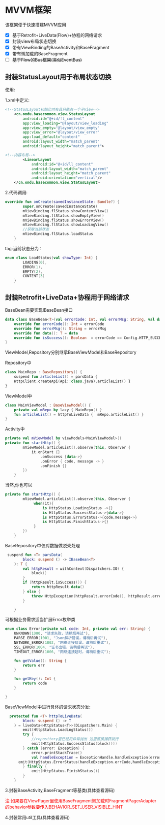 # MVVM框架

该框架便于快速搭建MVVM应用

- [x] 基于Retrofit+LiveData(Flow)+协程的网络请求
- [x] 封装view布局状态切换
- [x] 带有ViewBinding的BaseActivity和BaseFragment
- [x] 带有懒加载的BaseFragment
- [ ] ~~基于Flow的Bus框架(类似EventBus)~~

## 封装StatusLayout用于布局状态切换

使用:

1.xml中定义:

```xml
<!--StatusLayout初始化时有且只能有一个子View-->
    <cn.ondu.basecommon.view.StatusLayout
        android:id="@+id/fl_content"
        app:view_loading="@layout/view_loading"
        app:view_empty="@layout/view_empty"
        app:view_error="@layout/view_error"
        app:load_default="content"
        android:layout_width="match_parent"
        android:layout_height="match_parent">

<!--内容布局-->
        <LinearLayout
            android:id="@+id/ll_content"
            android:layout_width="match_parent"
            android:layout_height="match_parent"
            android:orientation="vertical"/>
    </cn.ondu.basecommon.view.StatusLayout>
```

2.代码调用:

```kotlin
override fun onCreate(savedInstanceState: Bundle?) {
        super.onCreate(savedInstanceState)
        mViewBinding.flStatus.showContentView()
        mViewBinding.flStatus.showEmptyView()
        mViewBinding.flStatus.showErrorView()
        mViewBinding.flStatus.showLoadingView()
        //获取当前状态
        mViewBinding.flStatus.loadStatus
    }
```

tag:当前状态分为：

```kotlin
enum class LoadStatus(val showType: Int) {
        LOADING(0),
        ERROR(1),
        EMPTY(2),
        CONTENT(3)
    }
```





##  封装Retrofit+LiveData+协程用于网络请求

BaseBean需要实现IBaseBean接口

```kotlin
data class BaseBean<T>(val errorCode: Int, val errorMsg: String, val data: T) : IBaseBean<T> {
    override fun errorCode(): Int = errorCode
    override fun errorMsg(): String = errorMsg
    override fun data(): T = data
    override fun isSuccess(): Boolean  = errorCode == Config.HTTP_SUCCESS_CODE
}
```

ViewModel,Repository分别继承BaseViewModel和BaseRepository

Repository中

```kotlin
class MainRepo : BaseRepository() {
    suspend fun articleList() = parsData {
    HttpClient.createApi(Api::class.java).articleList() }
}
```

ViewModel中

```kotlin
class MainViewModel : BaseViewModel() {
    private val mRepo by lazy { MainRepo() }
    fun articleList() = httpToLiveData {  mRepo.articleList() }
}
```

Activity中

```kotlin
private val mViewModel by viewModels<MainViewModel>()
private fun startHttp() {
        mViewModel.articleList().observe(this, Observer {
            it.onStart {}
                .onSuccess {data->}
                .onError { code, message -> }
                .onFinish {}
        })
    }
```

当然,你也可以

```kotlin
private fun startHttp() {
        mViewModel.articleList().observe(this, Observer {
             when(it){
                 is HttpStatus.LoadingStatus ->{}
                 is HttpStatus.SuccessStatus->{data->}
                 is HttpStatus.ErrorStatus->{code,message->}
                 is HttpStatus.FinishStatus->{}
             }
        })
    }
```

BaseRepository中仅对数据做脱壳处理

```kotlin
 suspend fun <T> parsData(
        block: suspend () -> IBaseBean<T>
    ): T {
        val httpResult = withContext(Dispatchers.IO) {
            block()
        }
        if (httpResult.isSuccess()) {
            return httpResult.data()
        } else {
            throw HttpException(httpResult.errorCode(), httpResult.errorMsg())
        }

    }
```

可根据业务需求适当扩展Error枚举类

```kotlin
enum class Error(private val code: Int, private val err: String) {
    UNKNOWN(1000, "请求失败，请稍后再试"),
    PARSE_ERROR(1001, "Json解析错误，请稍后再试"),
    NETWORK_ERROR(1002, "网络连接错误，请稍后重试"),
    SSL_ERROR(1004, "证书出错，请稍后再试"),
    TIMEOUT_ERROR(1006, "网络连接超时，请稍后重试");

    fun getValue(): String {
        return err
    }

    fun getKey(): Int {
        return code
    }

}
```

BaseViewModel中进行具体的请求状态分发:

```kotlin
  protected fun <T> httpToLiveData(
        block: suspend () -> T
    ) = liveData<HttpStatus<T>>(Dispatchers.Main) {
        emit(HttpStatus.LoadingStatus())
        try {
            //repository里已经将异常抛出 这里直接捕获就行
            emit(HttpStatus.SuccessStatus(block()))
        } catch (error: Exception) {
            error.printStackTrace()
            val handleException = ExceptionHandle.handleException(error)
      emit(HttpStatus.ErrorStatus(handleException.errCode,handleException.errorMsg))
        } finally {
            emit(HttpStatus.FinishStatus())
        }
    }
```



3.封装BaseActivity,BaseFragment等基类(具体查看源码)

<font color=red>注:如果要在ViewPager里使用BaseFragment懒加载时FragmentPagerAdapter的behavior参数要传入BEHAVIOR_SET_USER_VISIBLE_HINT</font>

4.封装常用util工具(具体查看源码)
